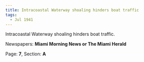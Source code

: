 ```yaml
---  
title: Intracoastal Waterway shoaling hinders boat traffic  
tags:  
  - Jul 1941  
---  
```

  
Intracoastal Waterway shoaling hinders boat traffic.  
  
Newspapers: **Miami Morning News or The Miami Herald**  
  
Page: **7**, Section: **A** 
